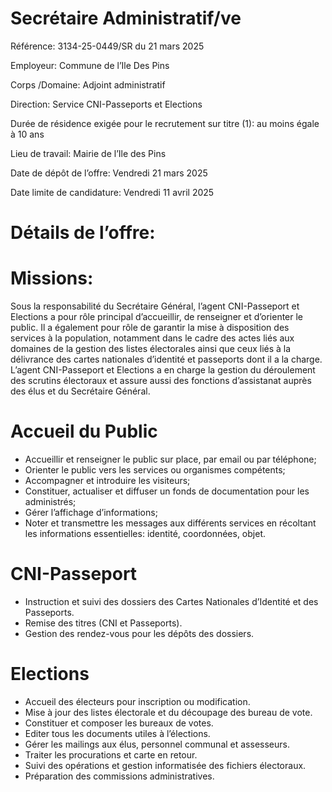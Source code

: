 # Secrétaire Administratif/ve

Référence: 3134-25-0449/SR du 21 mars 2025

Employeur: Commune de l’Ile Des Pins

Corps /Domaine: Adjoint administratif

Direction: Service CNI-Passeports et Elections

Durée de résidence exigée pour le recrutement sur titre (1): au moins égale à 10 ans

Lieu de travail: Mairie de l’Ile des Pins

Date de dépôt de l’offre: Vendredi 21 mars 2025

Date limite de candidature: Vendredi 11 avril 2025

# Détails de l’offre:

# Missions:

Sous la responsabilité du Secrétaire Général, l’agent CNI-Passeport et Elections a pour rôle principal d’accueillir, de renseigner et d’orienter le public. Il a également pour rôle de garantir la mise à disposition des services à la population, notamment dans le cadre des actes liés aux domaines de la gestion des listes électorales ainsi que ceux liés à la délivrance des cartes nationales d’identité et passeports dont il a la charge. L’agent CNI-Passeport et Elections a en charge la gestion du déroulement des scrutins électoraux et assure aussi des fonctions d’assistanat auprès des élus et du Secrétaire Général.

# Accueil du Public

- Accueillir et renseigner le public sur place, par email ou par téléphone;
- Orienter le public vers les services ou organismes compétents;
- Accompagner et introduire les visiteurs;
- Constituer, actualiser et diffuser un fonds de documentation pour les administrés;
- Gérer l’affichage d’informations;
- Noter et transmettre les messages aux différents services en récoltant les informations essentielles: identité, coordonnées, objet.

# CNI-Passeport

- Instruction et suivi des dossiers des Cartes Nationales d’Identité et des Passeports.
- Remise des titres (CNI et Passeports).
- Gestion des rendez-vous pour les dépôts des dossiers.

# Elections

- Accueil des électeurs pour inscription ou modification.
- Mise à jour des listes électorale et du découpage des bureau de vote.
- Constituer et composer les bureaux de votes.
- Editer tous les documents utiles à l’élections.
- Gérer les mailings aux élus, personnel communal et assesseurs.
- Traiter les procurations et carte en retour.
- Suivi des opérations et gestion informatisée des fichiers électoraux.
- Préparation des commissions administratives.